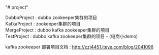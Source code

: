 "# project" 


DubboProject : dubbo zookeeper集群的项目					  </br>
KafkaProject : zookeeper集群的项目							  </br>
MergeProject : dubbo kafka zookeeper集群的项目                </br>
TestProject  : dubbo kafka zookeeper集群的项目 - (电商小demo) </br>


kafka zookeeper 部署项目文档 : http://czj4451.iteye.com/blog/2041096

